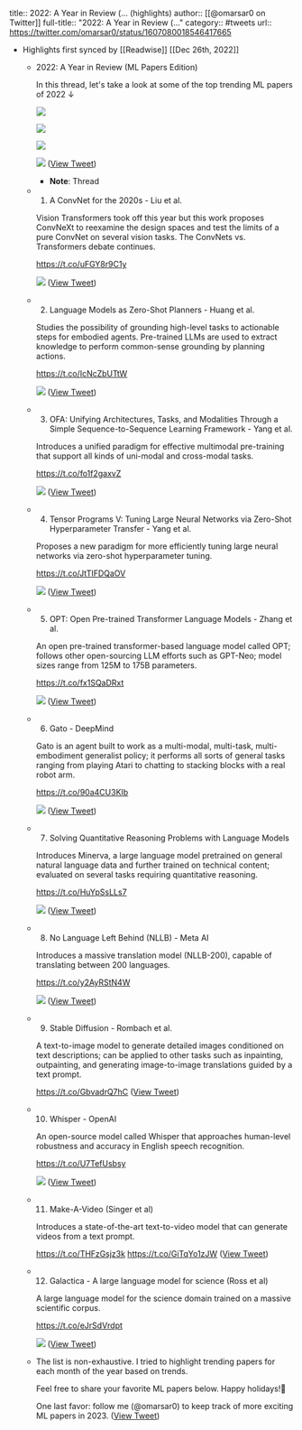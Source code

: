 title:: 2022: A Year in Review (... (highlights)
author:: [[@omarsar0 on Twitter]]
full-title:: "2022: A Year in Review (..."
category:: #tweets
url:: https://twitter.com/omarsar0/status/1607080018546417665

- Highlights first synced by [[Readwise]] [[Dec 26th, 2022]]
	- 2022: A Year in Review (ML Papers Edition)
	  
	  In this thread, let's take a look at some of the top trending ML papers of 2022 ↓ 
	  
	  ![](https://pbs.twimg.com/media/Fk1-HhaWYAAN19N.png) 
	  
	  ![](https://pbs.twimg.com/media/Fk1-ahxWQAQDGJ_.jpg) 
	  
	  ![](https://pbs.twimg.com/media/Fk1-bt5X0AEixPn.jpg) 
	  
	  ![](https://pbs.twimg.com/media/Fk1-c4VWAAAzXhD.jpg) ([View Tweet](https://twitter.com/omarsar0/status/1607080018546417665))
		- **Note**: Thread
	- 1) A ConvNet for the 2020s - Liu et al.
	  
	  Vision Transformers took off this year but this work proposes ConvNeXt to reexamine the design spaces and test the limits of a pure ConvNet on several vision tasks. The ConvNets vs. Transformers debate continues.
	  
	  https://t.co/uFGY8r9C1y 
	  
	  ![](https://pbs.twimg.com/media/Fk1sWANX0AA87Rx.png) ([View Tweet](https://twitter.com/omarsar0/status/1607080020953923590))
	- 2) Language Models as Zero-Shot Planners - Huang et al.
	  
	  Studies the possibility of grounding high-level tasks to actionable steps for embodied agents. Pre-trained LLMs are used to extract knowledge to perform common-sense grounding by planning actions.
	  
	  https://t.co/IcNcZbUTtW 
	  
	  ![](https://pbs.twimg.com/media/Fk1uX5iWQAEycRP.png) ([View Tweet](https://twitter.com/omarsar0/status/1607080022984232961))
	- 3) OFA: Unifying Architectures, Tasks, and Modalities Through a Simple Sequence-to-Sequence Learning Framework - Yang et al.
	  
	  Introduces a unified paradigm for effective multimodal pre-training that support all kinds of uni-modal and cross-modal tasks.
	  
	  https://t.co/fo1f2gaxvZ 
	  
	  ![](https://pbs.twimg.com/media/Fk1wC5-WYAciE5P.jpg) ([View Tweet](https://twitter.com/omarsar0/status/1607080025395974144))
	- 4) Tensor Programs V: Tuning Large Neural Networks via Zero-Shot Hyperparameter Transfer - Yang et al.
	  
	  Proposes a new paradigm for more efficiently tuning large neural networks via zero-shot hyperparameter tuning.
	  
	  https://t.co/JtTIFDQaOV 
	  
	  ![](https://pbs.twimg.com/media/Fk1_FJuWYAEIaSW.png) ([View Tweet](https://twitter.com/omarsar0/status/1607080435519213568))
	- 5) OPT: Open Pre-trained Transformer Language Models - Zhang et al. 
	  
	  An open pre-trained transformer-based language model called OPT; follows other open-sourcing LLM efforts such as GPT-Neo; model sizes range from 125M to 175B parameters. 
	  
	  https://t.co/fx1SQaDRxt 
	  
	  ![](https://pbs.twimg.com/media/Fk1_gQGXwAEJS7E.png) ([View Tweet](https://twitter.com/omarsar0/status/1607080855029313537))
	- 6) Gato - DeepMind
	  
	  Gato is an agent built to work as a multi-modal, multi-task, multi-embodiment generalist policy; it performs all sorts of general tasks ranging from playing Atari to chatting to stacking blocks with a real robot arm.
	  
	  https://t.co/90a4CU3KIb 
	  
	  ![](https://pbs.twimg.com/media/Fk1_1MCXoAcRyxP.jpg) ([View Tweet](https://twitter.com/omarsar0/status/1607081240921874436))
	- 7) Solving Quantitative Reasoning Problems with Language Models
	  
	  Introduces Minerva, a large language model pretrained on general natural language data and further trained on technical content; evaluated on several tasks requiring quantitative reasoning.
	  
	  https://t.co/HuYpSsLLs7 
	  
	  ![](https://pbs.twimg.com/media/Fk1_9MqWQAEqSc5.png) ([View Tweet](https://twitter.com/omarsar0/status/1607081381426876416))
	- 8) No Language Left Behind (NLLB) - Meta AI
	  
	  Introduces a massive translation model (NLLB-200), capable of translating between 200 languages.
	  
	  https://t.co/y2AyRStN4W 
	  
	  ![](https://pbs.twimg.com/media/Fk2AQoQXEAEGEGg.jpg) ([View Tweet](https://twitter.com/omarsar0/status/1607081705675825154))
	- 9) Stable Diffusion - Rombach et al.
	  
	  A text-to-image model to generate detailed images conditioned on text descriptions; can be applied to other tasks such as inpainting, outpainting, and generating image-to-image translations guided by a text prompt.
	  
	  https://t.co/GbvadrQ7hC ([View Tweet](https://twitter.com/omarsar0/status/1607082562475679745))
	- 10) Whisper - OpenAI
	  
	  An open-source model called Whisper that approaches human-level robustness and accuracy in English speech recognition.
	  
	  https://t.co/U7TefUsbsy 
	  
	  ![](https://pbs.twimg.com/media/Fk2BSYTWAAEeQXn.jpg) ([View Tweet](https://twitter.com/omarsar0/status/1607082831645388800))
	- 11) Make-A-Video (Singer et al)
	  
	  Introduces a state-of-the-art text-to-video model that can generate videos from a text prompt.
	  
	  https://t.co/THFzGsjz3k https://t.co/GiTqYo1zJW ([View Tweet](https://twitter.com/omarsar0/status/1607083035056345094))
	- 12) Galactica - A large language model for science (Ross et al)
	  
	  A large language model for the science domain trained on a massive scientific corpus.
	  
	  https://t.co/eJrSdVrdpt 
	  
	  ![](https://pbs.twimg.com/media/Fk2CESWWAAcLHPu.png) ([View Tweet](https://twitter.com/omarsar0/status/1607083687367303168))
	- The list is non-exhaustive. I tried to highlight trending papers for each month of the year based on trends. 
	  
	  Feel free to share your favorite ML papers below. Happy holidays!🎉
	  
	  One last favor: follow me (@omarsar0) to keep track of more exciting ML papers in 2023. ([View Tweet](https://twitter.com/omarsar0/status/1607084074534846465))